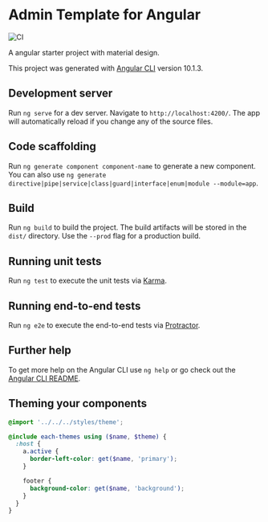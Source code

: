 # Admin Template for Angular

![CI](https://github.com/bndynet/admin-template-for-angular/workflows/CI/badge.svg)

A angular starter project with material design.

This project was generated with [Angular CLI](https://github.com/angular/angular-cli) version 10.1.3.

## Development server

Run `ng serve` for a dev server. Navigate to `http://localhost:4200/`. The app will automatically reload if you change any of the source files.

## Code scaffolding

Run `ng generate component component-name` to generate a new component. You can also use `ng generate directive|pipe|service|class|guard|interface|enum|module --module=app`.

## Build

Run `ng build` to build the project. The build artifacts will be stored in the `dist/` directory. Use the `--prod` flag for a production build.

## Running unit tests

Run `ng test` to execute the unit tests via [Karma](https://karma-runner.github.io).

## Running end-to-end tests

Run `ng e2e` to execute the end-to-end tests via [Protractor](http://www.protractortest.org/).

## Further help

To get more help on the Angular CLI use `ng help` or go check out the [Angular CLI README](https://github.com/angular/angular-cli/blob/master/README.md).

## Theming your components

```scss
@import '../../../styles/theme';

@include each-themes using ($name, $theme) {
  :host {
    a.active {
      border-left-color: get($name, 'primary');
    }

    footer {
      background-color: get($name, 'background');
    }
  }
}
```

